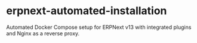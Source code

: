 # erpnext-automated-installation
Automated Docker Compose setup for ERPNext v13 with integrated plugins and Nginx as a reverse proxy.
